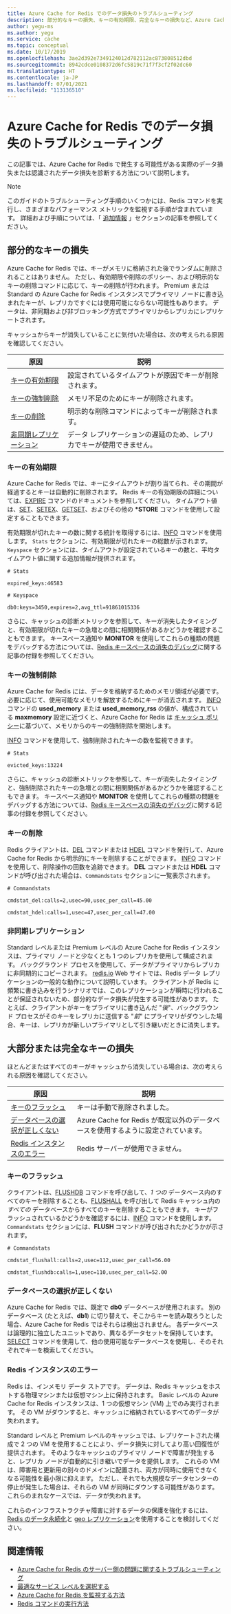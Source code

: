 ```yaml
---
title: Azure Cache for Redis でのデータ損失のトラブルシューティング
description: 部分的なキーの損失、キーの有効期限、完全なキーの損失など、Azure Cache for Redis のデータ損失に関する問題を解決する方法について説明します。
author: yegu-ms
ms.author: yegu
ms.service: cache
ms.topic: conceptual
ms.date: 10/17/2019
ms.openlocfilehash: 3ae2d392e7349124012d782112ac873808512dbd
ms.sourcegitcommit: 8942cdce0108372d6fc5819c71f7f3cf2f02dc60
ms.translationtype: HT
ms.contentlocale: ja-JP
ms.lasthandoff: 07/01/2021
ms.locfileid: "113136510"
---
```

# <a name="troubleshoot-data-loss-in-azure-cache-for-redis"></a>Azure Cache for Redis でのデータ損失のトラブルシューティング

この記事では、Azure Cache for Redis で発生する可能性がある実際のデータ損失または認識されたデータ損失を診断する方法について説明します。

> [!NOTE]
> このガイドのトラブルシューティング手順のいくつかには、Redis コマンドを実行し、さまざまなパフォーマンス メトリックを監視する手順が含まれています。 詳細および手順については、「 [追加情報](#additional-information) 」セクションの記事を参照してください。
>

## <a name="partial-loss-of-keys"></a>部分的なキーの損失

Azure Cache for Redis では、キーがメモリに格納された後でランダムに削除されることはありません。 ただし、有効期限や削除のポリシー、および明示的なキーの削除コマンドに応じて、キーの削除が行われます。 Premium または Standard の Azure Cache for Redis インスタンスでプライマリ ノードに書き込まれたキーが、レプリカですぐには使用可能にならない可能性もあります。 データは、非同期および非ブロッキング方式でプライマリからレプリカにレプリケートされます。

キャッシュからキーが消失していることに気付いた場合は、次の考えられる原因を確認してください。

| 原因 | 説明 |
|---|---|
| [キーの有効期限](#key-expiration) | 設定されているタイムアウトが原因でキーが削除されます。 |
| [キーの強制削除](#key-eviction) | メモリ不足のためにキーが削除されます。 |
| [キーの削除](#key-deletion) | 明示的な削除コマンドによってキーが削除されます。 |
| [非同期レプリケーション](#async-replication) | データ レプリケーションの遅延のため、レプリカでキーが使用できません。 |

### <a name="key-expiration"></a>キーの有効期限

Azure Cache for Redis では、キーにタイムアウトが割り当てられ、その期間が経過するとキーは自動的に削除されます。 Redis キーの有効期限の詳細については、[EXPIRE](https://redis.io/commands/expire) コマンドのドキュメントを参照してください。 タイムアウト値は、[SET](https://redis.io/commands/set)、[SETEX](https://redis.io/commands/setex)、[GETSET](https://redis.io/commands/getset)、およびその他の **\*STORE** コマンドを使用して設定することもできます。

有効期限が切れたキーの数に関する統計を取得するには、[INFO](https://redis.io/commands/info) コマンドを使用します。 `Stats` セクションに、有効期限が切れたキーの総数が示されます。 `Keyspace` セクションには、タイムアウトが設定されているキーの数と、平均タイムアウト値に関する追加情報が提供されます。

```
# Stats

expired_keys:46583

# Keyspace

db0:keys=3450,expires=2,avg_ttl=91861015336
```

さらに、キャッシュの診断メトリックを参照して、キーが消失したタイミングと、有効期限が切れたキーの急増との間に相関関係があるかどうかを確認することもできます。 キースペース通知や **MONITOR** を使用してこれらの種類の問題をデバッグする方法については、[Redis キースペースの消失のデバッグ](https://gist.github.com/JonCole/4a249477142be839b904f7426ccccf82#appendix)に関する記事の付録を参照してください。

### <a name="key-eviction"></a>キーの強制削除

Azure Cache for Redis には、データを格納するためのメモリ領域が必要です。 必要に応じて、使用可能なメモリを解放するためにキーが消去されます。 [INFO](https://redis.io/commands/info) コマンドの **used_memory** または **used_memory_rss** の値が、構成されている **maxmemory** 設定に近づくと、Azure Cache for Redis は [キャッシュ ポリシー](https://redis.io/topics/lru-cache)に基づいて、メモリからのキーの強制削除を開始します。

[INFO](https://redis.io/commands/info) コマンドを使用して、強制削除されたキーの数を監視できます。

```
# Stats

evicted_keys:13224
```

さらに、キャッシュの診断メトリックを参照して、キーが消失したタイミングと、強制削除されたキーの急増との間に相関関係があるかどうかを確認することもできます。 キースペース通知や **MONITOR** を使用してこれらの種類の問題をデバッグする方法については、[Redis キースペースの消失のデバッグ](https://gist.github.com/JonCole/4a249477142be839b904f7426ccccf82#appendix)に関する記事の付録を参照してください。

### <a name="key-deletion"></a>キーの削除

Redis クライアントは、[DEL](https://redis.io/commands/del) コマンドまたは [HDEL](https://redis.io/commands/hdel) コマンドを発行して、Azure Cache for Redis から明示的にキーを削除することができます。 [INFO](https://redis.io/commands/info) コマンドを使用して、削除操作の回数を追跡できます。 **DEL** コマンドまたは **HDEL** コマンドが呼び出された場合は、`Commandstats` セクションに一覧表示されます。

```
# Commandstats

cmdstat_del:calls=2,usec=90,usec_per_call=45.00

cmdstat_hdel:calls=1,usec=47,usec_per_call=47.00
```

### <a name="async-replication"></a>非同期レプリケーション

Standard レベルまたは Premium レベルの Azure Cache for Redis インスタンスは、プライマリ ノードと少なくとも 1 つのレプリカを使用して構成されます。 バックグラウンド プロセスを使用して、データがプライマリからレプリカに非同期的にコピーされます。 [redis.io](https://redis.io/topics/replication) Web サイトでは、Redis データ レプリケーションの一般的な動作について説明しています。 クライアントが Redis に頻繁に書き込みを行うシナリオでは、このレプリケーションが瞬時に行われることが保証されないため、部分的なデータ損失が発生する可能性があります。 たとえば、クライアントがキーをプライマリに書き込んだ "*後*"、バックグラウンド プロセスがそのキーをレプリカに送信する "*前*" にプライマリがダウンした場合、キーは、レプリカが新しいプライマリとして引き継いだときに消失します。

## <a name="major-or-complete-loss-of-keys"></a>大部分または完全なキーの損失

ほとんどまたはすべてのキーがキャッシュから消失している場合は、次の考えられる原因を確認してください。

| 原因 | 説明 |
|---|---|
| [キーのフラッシュ](#key-flushing) | キーは手動で削除されました。 |
| [データベースの選択が正しくない](#incorrect-database-selection) | Azure Cache for Redis が既定以外のデータベースを使用するように設定されています。 |
| [Redis インスタンスのエラー](#redis-instance-failure) | Redis サーバーが使用できません。 |

### <a name="key-flushing"></a>キーのフラッシュ

クライアントは、[FLUSHDB](https://redis.io/commands/flushdb) コマンドを呼び出して、*1 つの* データベース内のすべてのキーを削除することも、[FLUSHALL](https://redis.io/commands/flushall) を呼び出して Redis キャッシュ内の *すべての* データベースからすべてのキーを削除することもできます。 キーがフラッシュされているかどうかを確認するには、[INFO](https://redis.io/commands/info) コマンドを使用します。 `Commandstats` セクションには、**FLUSH** コマンドが呼び出されたかどうかが示されます。

```
# Commandstats

cmdstat_flushall:calls=2,usec=112,usec_per_call=56.00

cmdstat_flushdb:calls=1,usec=110,usec_per_call=52.00
```

### <a name="incorrect-database-selection"></a>データベースの選択が正しくない

Azure Cache for Redis では、既定で **db0** データベースが使用されます。 別のデータベース (たとえば、**db1**) に切り替えて、そこからキーを読み取ろうとした場合、Azure Cache for Redis ではそれらは検出されません。 各データベースは論理的に独立したユニットであり、異なるデータセットを保持しています。 [SELECT](https://redis.io/commands/select) コマンドを使用して、他の使用可能なデータベースを使用し、そのそれぞれでキーを検索してください。

### <a name="redis-instance-failure"></a>Redis インスタンスのエラー

Redis は、インメモリ データ ストアです。 データは、Redis キャッシュをホストする物理マシンまたは仮想マシン上に保持されます。 Basic レベルの Azure Cache for Redis インスタンスは、1 つの仮想マシン (VM) 上でのみ実行されます。 その VM がダウンすると、キャッシュに格納されているすべてのデータが失われます。 

Standard レベルと Premium レベルのキャッシュでは、レプリケートされた構成で 2 つの VM を使用することにより、データ損失に対してより高い回復性が提供されます。 そのようなキャッシュのプライマリ ノードで障害が発生すると、レプリカ ノードが自動的に引き継いでデータを提供します。 これらの VM は、障害用と更新用の別々のドメインに配置され、両方が同時に使用できなくなる可能性を最小限に抑えます。 ただし、それでも大規模なデータセンターの停止が発生した場合は、それらの VM が同時にダウンする可能性があります。 これらのまれなケースでは、データが失われます。

これらのインフラストラクチャ障害に対するデータの保護を強化するには、[Redis のデータ永続化](https://redis.io/topics/persistence)と [geo レプリケーション](./cache-how-to-geo-replication.md)を使用することを検討してください。

## <a name="additional-information"></a>関連情報

- [Azure Cache for Redis のサーバー側の問題に関するトラブルシューティング](cache-troubleshoot-server.md)
- [最適なサービス レベルを選択する](cache-overview.md#choosing-the-right-tier)
- [Azure Cache for Redis を監視する方法](cache-how-to-monitor.md)
- [Redis コマンドの実行方法](cache-development-faq.yml#how-can-i-run-redis-commands-)